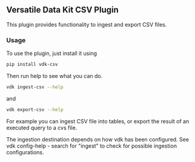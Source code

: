 ## Versatile Data Kit CSV Plugin

This plugin provides functionality to ingest and export CSV files.

### Usage

To use the plugin, just install it using

```bash
pip install vdk-csv
```

Then run help to see what you can do.
```bash
vdk ingest-csv --help
```
and
```bash
vdk export-csv --help
```

For example you can ingest CSV file into tables, or export the result of an executed query to a cvs file.

The ingestion destination depends on how vdk has been configured.
See vdk config-help - search for "ingest" to check for possible ingestion configurations.
